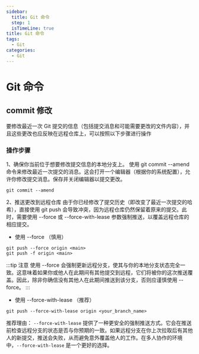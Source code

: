 ```yaml
---
sidebar:
  title: Git 命令
  step: 1
  isTimeLine: true
title: Git 命令
tags:
  - Git
categories:
  - Git
---
```


# Git 命令

## commit 修改

要修改最近一次 Git 提交的信息（包括提交消息和可能需要更改的文件内容），并且这些更改也应反映在远程仓库上，可以按照以下步骤进行操作

### 操作步骤

1、确保你当前位于想要修改提交信息的本地分支上。
使用 git commit --amend 命令来修改最近一次提交的消息。这会打开一个编辑器（根据你的系统配置），允许你修改提交消息。保存并关闭编辑器以提交更改。

```shell
git commit --amend
```

2、推送更改到远程仓库
由于你已经修改了提交历史（即改变了最近一次提交的哈希），直接使用 git push 会导致冲突，因为远程仓库仍然保留着原来的提交。此时，需要使用 --force 或 --force-with-lease 参数强制推送，以覆盖远程仓库的相应提交。

- 使用 --force （慎用）

```shell
git push --force origin <main>
git push -f origin <main>
```

:::tip 注意
使用 --force 会强制更新远程分支，使其与你的本地分支状态完全一致。这意味着如果你或他人在此期间有其他提交到远程，它们将被你的这次推送覆盖。因此，除非你确信没有其他人在此期间推送到该分支，否则应谨慎使用 --force。
:::

- 使用 --force-with-lease （推荐）

```shell
git push --force-with-lease origin <your_branch_name>
```

推荐理由： `--force-with-lease` 提供了一种更安全的强制推送方式。它会在推送前检查远程分支的状态是否与你预期的一致。如果远程分支在你上次拉取后有其他人的新提交，推送会失败，从而避免意外覆盖他人的工作。在多人协作的环境中，`--force-with-lease` 是一个更好的选择。